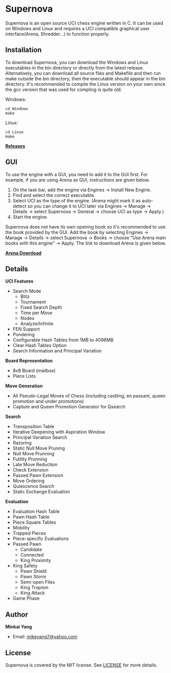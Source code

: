 # Supernova

Supernova is an open source UCI chess engine written in C. It can be used on Windows and Linux and requires a UCI compatible graphical user interface(Arena, Shredder...) to function properly.

Installation
------------
To download Supernova, you can download the Windows and Linux executables in the bin directory or directly from the latest release. Alternatively, you can download all source files and Makefile and then run make outside the bin directory, then the executable should appear in the bin directory. It's recommended to compile the Linux version on your own since the gcc version that was used for compling is quite old.

Windows:
```
cd Windows
make
```

Linux:
```
cd Linux
make
```
[**Releases**](https://github.com/MichaeltheCoder7/Supernova/releases)  

GUI
---
To use the engine with a GUI, you need to add it to the GUI first. 
For example, if you are using Arena as GUI, instructions are given below.

1. On the task bar, add the engine via Engines -> Install New Engine. 
2. Find and select the correct executable.
3. Select UCI as the type of the engine. 
(Arena might mark it as auto-detect so you can change it to UCI later via Engines -> Manage -> Details -> select Supernova -> General -> choose UCI as type -> Apply.)
4. Start the engine.

Supernova does not have its own opening book so it's recommended to use the book provided by the GUI. Add the book by selecting Engines -> Manage -> Details -> select Supernova -> Books -> choose "Use Arena main books with this engine" -> Apply. The link to download Arena is given below.

[**Arena Download**](http://www.playwitharena.de)

Details
-------
**UCI Features** 
* Search Mode
  * Blitz
  * Tournament
  * Fixed Search Depth
  * Time per Move
  * Nodes
  * Analyze/Infinite
* FEN Support
* Pondering  
* Configurable Hash Tables from 1MB to 4096MB  
* Clear Hash Tables Option
* Search Information and Principal Variation

**Board Representation**
* 8x8 Board (mailbox)
* Piece Lists

**Move Generation**  
* All Pseudo-Legal Moves of Chess (including castling, en passant, queen promotion and under promotions)
* Capture and Queen Promotion Generator for Qsearch

**Search** 
* Transposition Table
* Iterative Deepening with Aspiration Window
* Principal Variation Search
* Razoring
* Static Null Move Pruning
* Null Move Prunning
* Futility Prunning
* Late Move Reduction
* Check Extension
* Passed Pawn Extension
* Move Ordering
* Quiescence Search
* Static Exchange Evaluation

**Evaluation** 
* Evaluation Hash Table
* Pawn Hash Table
* Piece Square Tables
* Mobility
* Trapped Pieces
* Piece-specific Evaluations
* Passed Pawn
  * Candidate
  * Connected
  * King Proximity
* King Safety
  * Pawn Shield
  * Pawn Storm
  * Semi-open Files
  * King Tropism
  * King Attack
* Game Phase

Author
------
**Minkai Yang**
* Email: mikeyang7@yahoo.com

License
-------
Supernova is covered by the MIT license. See [LICENSE](https://github.com/MichaeltheCoder7/Supernova/blob/master/LICENSE) for more details.
